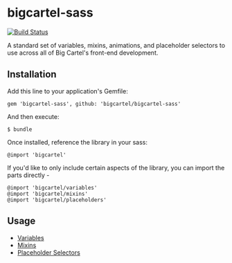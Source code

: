 # bigcartel-sass

[![Build Status](https://travis-ci.org/bigcartel/bigcartel-sass.svg?branch=master)](https://travis-ci.org/bigcartel/bigcartel-sass)

A standard set of variables, mixins, animations, and placeholder selectors to use across all of Big Cartel's front-end development.

## Installation

Add this line to your application's Gemfile:

    gem 'bigcartel-sass', github: 'bigcartel/bigcartel-sass'

And then execute:

    $ bundle

Once installed, reference the library in your sass:

    @import 'bigcartel'
    
If you'd like to only include certain aspects of the library, you can import the parts directly -

    @import 'bigcartel/variables'
    @import 'bigcartel/mixins'
    @import 'bigcartel/placeholders'

## Usage

* [Variables](https://github.com/bigcartel/bigcartel-sass/blob/master/lib/assets/stylesheets/bigcartel/_variables.sass)
* [Mixins](https://github.com/bigcartel/bigcartel-sass/blob/master/lib/assets/stylesheets/bigcartel/_mixins.sass)
* [Placeholder Selectors](https://github.com/bigcartel/bigcartel-sass/blob/master/lib/assets/stylesheets/bigcartel/_placeholders.sass)


